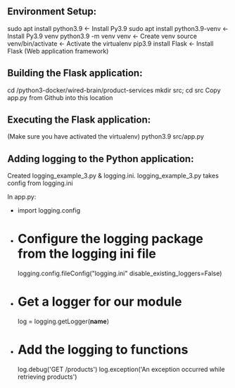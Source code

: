 ## Environment Setup:

sudo apt install python3.9 <- Install Py3.9
sudo apt install python3.9-venv <- Install Py3.9 venv
python3.9 -m venv venv <- Create venv
source venv/bin/activate <- Activate the virtualenv
pip3.9 install Flask <- Install Flask (Web application framework)

## Building the Flask application:

cd /python3-docker/wired-brain/product-services
mkdir src; cd src
Copy app.py from Github into this location

## Executing the Flask application:

(Make sure you have activated the virtualenv)
python3.9 src/app.py

## Adding logging to the Python application:

Created logging_example_3.py & logging.ini.
logging_example_3.py takes config from logging.ini

In app.py:

- import logging.config

- # Configure the logging package from the logging ini file

  logging.config.fileConfig("logging.ini" disable_existing_loggers=False)

- # Get a logger for our module

  log = logging.getLogger(__name__)

- # Add the logging to functions
  log.debug('GET /products')
  log.exception('An exception occurred while retrieving products')
